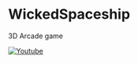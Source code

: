 # WickedSpaceship
 3D Arcade game

[![Youtube](https://img.youtube.com/vi/7uFTnsQneYI/0.jpg)](https://www.youtube.com/watch?v=7uFTnsQneYI)
